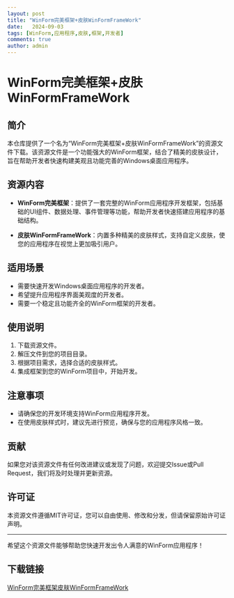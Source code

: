 ```yaml
---
layout: post
title: "WinForm完美框架+皮肤WinFormFrameWork"
date:   2024-09-03
tags: [WinForm,应用程序,皮肤,框架,开发者]
comments: true
author: admin
---
```

# WinForm完美框架+皮肤WinFormFrameWork

## 简介

本仓库提供了一个名为“WinForm完美框架+皮肤WinFormFrameWork”的资源文件下载。该资源文件是一个功能强大的WinForm框架，结合了精美的皮肤设计，旨在帮助开发者快速构建美观且功能完善的Windows桌面应用程序。

## 资源内容

- **WinForm完美框架**：提供了一套完整的WinForm应用程序开发框架，包括基础的UI组件、数据处理、事件管理等功能，帮助开发者快速搭建应用程序的基础结构。
  
- **皮肤WinFormFrameWork**：内置多种精美的皮肤样式，支持自定义皮肤，使您的应用程序在视觉上更加吸引用户。

## 适用场景

- 需要快速开发Windows桌面应用程序的开发者。
- 希望提升应用程序界面美观度的开发者。
- 需要一个稳定且功能齐全的WinForm框架的开发者。

## 使用说明

1. 下载资源文件。
2. 解压文件到您的项目目录。
3. 根据项目需求，选择合适的皮肤样式。
4. 集成框架到您的WinForm项目中，开始开发。

## 注意事项

- 请确保您的开发环境支持WinForm应用程序开发。
- 在使用皮肤样式时，建议先进行预览，确保与您的应用程序风格一致。

## 贡献

如果您对该资源文件有任何改进建议或发现了问题，欢迎提交Issue或Pull Request，我们将及时处理并更新资源。

## 许可证

本资源文件遵循MIT许可证，您可以自由使用、修改和分发，但请保留原始许可证声明。

---

希望这个资源文件能够帮助您快速开发出令人满意的WinForm应用程序！

## 下载链接

[WinForm完美框架皮肤WinFormFrameWork](https://pan.quark.cn/s/ba45aee72a2f)